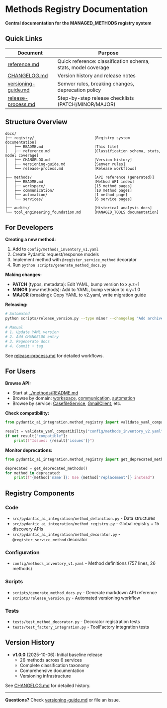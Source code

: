 # Methods Registry Documentation

**Central documentation for the MANAGED_METHODS registry system**

## Quick Links

| Document | Purpose |
|----------|---------|
| [reference.md](./reference.md) | Quick reference: classification schema, stats, model coverage |
| [CHANGELOG.md](./CHANGELOG.md) | Version history and release notes |
| [versioning-guide.md](./versioning-guide.md) | Semver rules, breaking changes, deprecation policy |
| [release-process.md](./release-process.md) | Step-by-step release checklists (PATCH/MINOR/MAJOR) |

## Structure Overview

```
docs/
├── registry/                           [Registry system documentation]
│   ├── README.md                       [This file]
│   ├── reference.md                    [Classification schema, stats, model coverage]
│   ├── CHANGELOG.md                    [Version history]
│   ├── versioning-guide.md             [Semver rules]
│   └── release-process.md              [Release workflows]
│
├── methods/                            [API reference (generated)]
│   ├── README.md                       [Method API index]
│   ├── workspace/                      [15 method pages]
│   ├── communication/                  [10 method pages]
│   ├── automation/                     [1 method page]
│   └── services/                       [6 service pages]
│
├── audits/                             [Historical analysis docs]
└── tool_engineering_foundation.md      [MANAGED_TOOLS documentation]
```

## For Developers

**Creating a new method:**
1. Add to `config/methods_inventory_v1.yaml`
2. Create Pydantic request/response models
3. Implement method with `@register_service_method` decorator
4. Run `python scripts/generate_method_docs.py`

**Making changes:**
- **PATCH** (typos, metadata): Edit YAML, bump version to x.y.z+1
- **MINOR** (new methods): Add to YAML, bump version to x.y+1.0
- **MAJOR** (breaking): Copy YAML to v2.yaml, write migration guide

**Releasing:**
```bash
# Automated
python scripts/release_version.py --type minor --changelog "Add archive method"

# Manual
# 1. Update YAML version
# 2. Add CHANGELOG entry
# 3. Regenerate docs
# 4. Commit + tag
```

See [release-process.md](./release-process.md) for detailed workflows.

## For Users

**Browse API:**
- Start at [../methods/README.md](../methods/README.md)
- Browse by domain: [workspace](../methods/workspace/), [communication](../methods/communication/), [automation](../methods/automation/)
- Browse by service: [CasefileService](../methods/services/CasefileService.md), [GmailClient](../methods/services/GmailClient.md), etc.

**Check compatibility:**
```python
from pydantic_ai_integration.method_registry import validate_yaml_compatibility

result = validate_yaml_compatibility("config/methods_inventory_v2.yaml")
if not result["compatible"]:
    print(f"Issues: {result['issues']}")
```

**Monitor deprecations:**
```python
from pydantic_ai_integration.method_registry import get_deprecated_methods

deprecated = get_deprecated_methods()
for method in deprecated:
    print(f"{method['name']}: Use {method['replacement']} instead")
```

## Registry Components

### Code
- `src/pydantic_ai_integration/method_definition.py` - Data structures
- `src/pydantic_ai_integration/method_registry.py` - Global registry + 15 discovery APIs
- `src/pydantic_ai_integration/method_decorator.py` - `@register_service_method` decorator

### Configuration
- `config/methods_inventory_v1.yaml` - Method definitions (757 lines, 26 methods)

### Scripts
- `scripts/generate_method_docs.py` - Generate markdown API reference
- `scripts/release_version.py` - Automated versioning workflow

### Tests
- `tests/test_method_decorator.py` - Decorator registration tests
- `tests/test_factory_integration.py` - ToolFactory integration tests

## Version History

- **v1.0.0** (2025-10-06): Initial baseline release
  - 26 methods across 6 services
  - Complete classification taxonomy
  - Comprehensive documentation
  - Versioning infrastructure

See [CHANGELOG.md](./CHANGELOG.md) for detailed history.

---

**Questions?** Check [versioning-guide.md](./versioning-guide.md) or file an issue.
